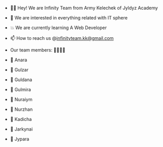 - 🤩👋 Hey! We are Infinity Team from Army Kelechek of Jyldyz Academy
- 👀 We are interested in everything related with IT sphere
- 💥 We are currently learning A Web Developer
- 📫 How to reach us @infinityteam.kk@gmail.com
- Our team members: 👱🏾‍♀️👨

- 🙋 Anara  
- 🙋 Gulzar
- 🙋 Guldana
- 💁 Gulmira
- 💁 Nuraiym
- 💁 Nurzhan
- 🙋 Kadicha
- 🙋 Jarkynai
- 🙋 Jypara

<!---
Infinity-2021/Infinity-2021 is a ✨ special ✨ repository because its `README.md` (this file) appears on your GitHub profile.
You can click the Preview link to take a look at your changes.
--->
